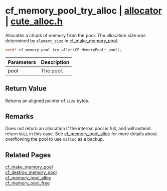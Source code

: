# cf_memory_pool_try_alloc | [allocator](https://github.com/RandyGaul/cute_framework/blob/master/docs/allocator_readme.md) | [cute_alloc.h](https://github.com/RandyGaul/cute_framework/blob/master/include/cute_alloc.h)

Allocates a chunk of memory from the pool. The allocation size was determined by `element_size` in [cf_make_memory_pool](https://github.com/RandyGaul/cute_framework/blob/master/docs/allocator/cf_make_memory_pool.md).

```cpp
void* cf_memory_pool_try_alloc(CF_MemoryPool* pool);
```

Parameters | Description
--- | ---
pool | The pool.

## Return Value

Returns an aligned pointer of `size` bytes.

## Remarks

Does not return an allocation if the internal pool is full, and will instead return `NULL` in this case. See
[cf_memory_pool_alloc](https://github.com/RandyGaul/cute_framework/blob/master/docs/allocator/cf_memory_pool_alloc.md) for more details about overflowing the pool to use `malloc` as a backup.

## Related Pages

[cf_make_memory_pool](https://github.com/RandyGaul/cute_framework/blob/master/docs/allocator/cf_make_memory_pool.md)  
[cf_destroy_memory_pool](https://github.com/RandyGaul/cute_framework/blob/master/docs/allocator/cf_destroy_memory_pool.md)  
[cf_memory_pool_alloc](https://github.com/RandyGaul/cute_framework/blob/master/docs/allocator/cf_memory_pool_alloc.md)  
[cf_memory_pool_free](https://github.com/RandyGaul/cute_framework/blob/master/docs/allocator/cf_memory_pool_free.md)  
